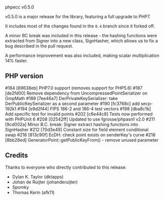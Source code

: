 phpecc v0.5.0

v0.5.0 is a major release for the library, featuring a full
upgrade to PHP7.

It includes most of the changes found in the `0.4` branch since
it forked off.

A minor BC break was included in this release - the hashing functions
were extracted from Signer into a new class, SignHasher, which
allows us to fix a bug described in the pull request.

A performance improvement was also included, making scalar
multiplication 14% faster.

## PHP version

#184 [69638eb] PHP7.0 support (removes support for PHP5.6)
#187 [de2fd00] Remove dependency from UncompressedPointSerializer on GmpMath
#189 [7ee46a7] DerPrivateKeySerializer: take DerPublicKeySerializer as a second parameter
#190 [fc3768c] add secp-192k1
#194 [e9d2f44] FIPS 186-2 and 186-4 test vectors
#198 [dba8c1b] Add specific test for invalid points
#202 [c6e44c8] Tests now performed with PHPUnit 6
#208 [02542ff] Updated to use fgrosse/phpasn1 v2.0
#211 [9cd002a] Minor B.C. break: Signer extract hashing functions into SignHasher
#212 [70d3e49] Constant size for field element conditional swap
#216 [813c90f] EcDH: check point exists on senderKey's curve
#218 [8bb28ed] GeneratorPoint::getPublicKeyFrom() - remove unused parameter

## Credits

Thanks to everyone who directly contributed to this release:

 - Dylan K. Taylor (dktapps)
 - Johan de Ruijter (johanderuijter)
 - Spomky
 - Thomas Kerin (afk11)
